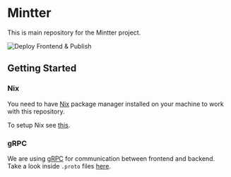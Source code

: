 # Mintter

This is main repository for the Mintter project.

![Deploy Frontend & Publish](https://github.com/mintterteam/mintter/workflows/Deploy%20Frontend%20&%20Publish/badge.svg?branch=master)

## Getting Started

### Nix

You need to have [Nix](https://nixos.org/nix) package manager installed on your
machine to work with this repository.

To setup Nix see [this](/docs/nix.md).

### gRPC

We are using [gRPC](https://grpc.io) for communication between frontend and
backend. Take a look inside `.proto` files [here](/proto).
